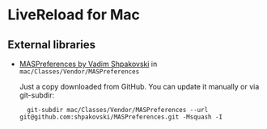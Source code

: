 # LiveReload for Mac


## External libraries

* [MASPreferences by Vadim Shpakovski](https://github.com/shpakovski/MASPreferences) in `mac/Classes/Vendor/MASPreferences`

    Just a copy downloaded from GitHub. You can update it manually or via git-subdir:

        git-subdir mac/Classes/Vendor/MASPreferences --url git@github.com:shpakovski/MASPreferences.git -Msquash -I
